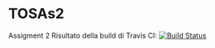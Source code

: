 # TOSAs2
Assigment 2
Risultato della build di Travis CI: [![Build Status](https://travis-ci.com/Egregissimo/TOSAs2.svg?branch=master)](https://travis-ci.com/Egregissimo/TOSAs2)